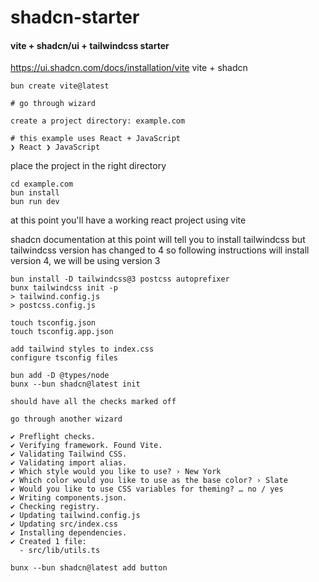 # shadcn-starter


#### vite + shadcn/ui + tailwindcss starter

https://ui.shadcn.com/docs/installation/vite
vite + shadcn

```
bun create vite@latest

# go through wizard

create a project directory: example.com

# this example uses React + JavaScript
❯ React ❯ JavaScript 
```

place the project in the right directory


```
cd example.com
bun install
bun run dev
```

at this point you'll have a working react project using vite


shadcn documentation at this point will tell you to install tailwindcss but tailwindcss version has changed to 4
so following instructions will install version 4, we will be using version 3

```
bun install -D tailwindcss@3 postcss autoprefixer
bunx tailwindcss init -p
> tailwind.config.js
> postcss.config.js

touch tsconfig.json
touch tsconfig.app.json

add tailwind styles to index.css
configure tsconfig files

bun add -D @types/node
bunx --bun shadcn@latest init

should have all the checks marked off

go through another wizard

✔ Preflight checks.
✔ Verifying framework. Found Vite.
✔ Validating Tailwind CSS.
✔ Validating import alias.
✔ Which style would you like to use? › New York
✔ Which color would you like to use as the base color? › Slate
✔ Would you like to use CSS variables for theming? … no / yes
✔ Writing components.json.
✔ Checking registry.
✔ Updating tailwind.config.js
✔ Updating src/index.css
✔ Installing dependencies.
✔ Created 1 file:
  - src/lib/utils.ts

bunx --bun shadcn@latest add button



```